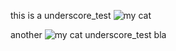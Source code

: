 this is a underscore_test ![my cat](http://myserver.com/my_kitty.jpg)

another ![my cat](http://myserver.com/my_kitty.jpg) underscore_test bla
